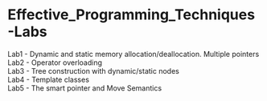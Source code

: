 # Effective_Programming_Techniques-Labs
Lab1 - Dynamic and static memory allocation/deallocation. Multiple pointers<br/>
Lab2 - Operator overloading<br/>
Lab3 - Tree construction with dynamic/static nodes<br/>
Lab4 - Template classes<br/>
Lab5 - The smart pointer and Move Semantics<br/>

